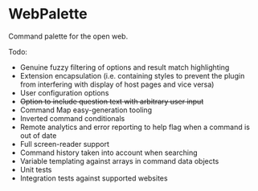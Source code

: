 # WebPalette

Command palette for the open web.

Todo:
* Genuine fuzzy filtering of options and result match highlighting
* Extension encapsulation (i.e. containing styles to prevent the plugin from interfering with display of host pages and vice versa)
* User configuration options
* ~~Option to include question text with arbitrary user input~~
* Command Map easy-generation tooling
* Inverted command conditionals
* Remote analytics and error reporting to help flag when a command is out of date
* Full screen-reader support
* Command history taken into account when searching
* Variable templating against arrays in command data objects
* Unit tests
* Integration tests against supported websites